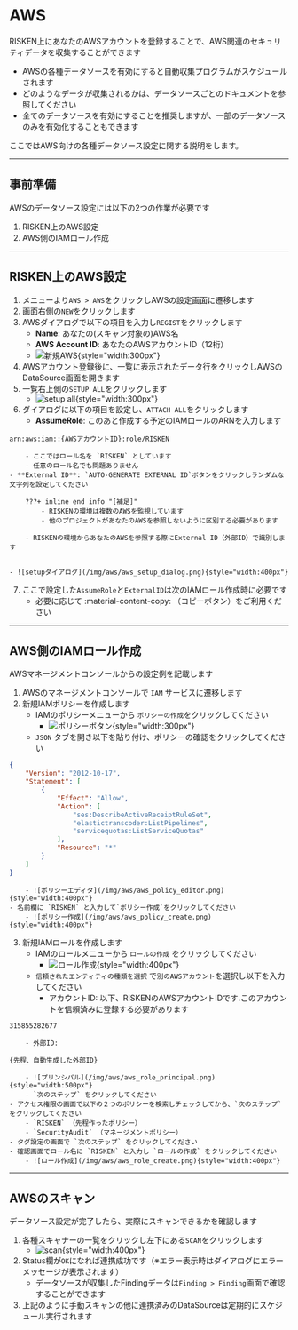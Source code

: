 # AWS

RISKEN上にあなたのAWSアカウントを登録することで、AWS関連のセキュリティデータを収集することができます

- AWSの各種データソースを有効にすると自動収集プログラムがスケジュールされます
- どのようなデータが収集されるかは、データソースごとのドキュメントを参照してください
- 全てのデータソースを有効にすることを推奨しますが、一部のデータソースのみを有効化することもできます

ここではAWS向けの各種データソース設定に関する説明をします。

---

## 事前準備

AWSのデータソース設定には以下の2つの作業が必要です

1. RISKEN上のAWS設定
2. AWS側のIAMロール作成

---
## RISKEN上のAWS設定

1. メニューより`AWS > AWS`をクリックしAWSの設定画面に遷移します
2. 画面右側の`NEW`をクリックします
3. AWSダイアログで以下の項目を入力し`REGIST`をクリックします
    - **Name**: あなたの(スキャン対象の)AWS名
    - **AWS Account ID**: あなたのAWSアカウントID（12桁）
    - ![新規AWS](/img/aws/aws_new_account.png){style="width:300px"}
4. AWSアカウント登録後に、一覧に表示されたデータ行をクリックしAWSのDataSource画面を開きます
5. 一覧右上側の`SETUP ALL`をクリックします
    - ![setup all](/img/aws/aws_setup_btn.png){style="width:300px"}
6. ダイアログに以下の項目を設定し、`ATTACH ALL`をクリックします
    - **AssumeRole**: このあと作成する予定のIAMロールのARNを入力します
```
arn:aws:iam::{AWSアカウントID}:role/RISKEN
```
        - ここではロール名を `RISKEN` としています
        - 任意のロール名でも問題ありません
    - **External ID**: `AUTO-GENERATE EXTERNAL ID`ボタンをクリックしランダムな文字列を設定してください

        ???+ inline end info "[補足]"
            - RISKENの環境は複数のAWSを監視しています
            - 他のプロジェクトがあなたのAWSを参照しないように区別する必要があります

        - RISKENの環境からあなたのAWSを参照する際にExternal ID（外部ID）で識別します


    - ![setupダイアログ](/img/aws/aws_setup_dialog.png){style="width:400px"}
7. ここで設定した`AssumeRole`と`ExternalID`は次のIAMロール作成時に必要です
    - 必要に応じて :material-content-copy: （コピーボタン）をご利用ください

---
## AWS側のIAMロール作成

AWSマネージメントコンソールからの設定例を記載します

1. AWSのマネージメントコンソールで `IAM` サービスに遷移します
2. 新規IAMポリシーを作成します
    - IAMのポリシーメニューから `ポリシーの作成`をクリックしてください
        - ![ポリシーボタン](/img/aws/aws_policy_btn.png){style="width:300px"}
    - `JSON` タブを開き以下を貼り付け、ポリシーの確認をクリックしてください
```json
{
    "Version": "2012-10-17",
    "Statement": [
        {
            "Effect": "Allow",
            "Action": [
                "ses:DescribeActiveReceiptRuleSet",
                "elastictranscoder:ListPipelines",
                "servicequotas:ListServiceQuotas"
            ],
            "Resource": "*"
        }
    ]
}
```
        - ![ポリシーエディタ](/img/aws/aws_policy_editor.png){style="width:400px"}
    - 名前欄に `RISKEN` と入力して`ポリシー作成`をクリックしてください
        - ![ポリシー作成](/img/aws/aws_policy_create.png){style="width:400px"}

3. 新規IAMロールを作成します
    - IAMのロールメニューから `ロールの作成` をクリックしてください
        - ![ロール作成](/img/aws/aws_role_btn.png){style="width:400px"}
    - `信頼されたエンティティの種類を選択` で`別のAWSアカウント`を選択し以下を入力してください
        - アカウントID: 以下、RISKENのAWSアカウントIDです.このアカウントを信頼済みに登録する必要があります
```
315855282677
```
        - 外部ID:
```
{先程、自動生成した外部ID}
```
        - ![プリンシパル](/img/aws/aws_role_principal.png){style="width:500px"}
        - `次のステップ` をクリックしてください
    - アクセス権限の画面で以下の２つのポリシーを検索しチェックしてから、`次のステップ` をクリックしてください
        - `RISKEN` （先程作ったポリシー）
        - `SecurityAudit` （マネージメントポリシー）
    - タグ設定の画面で `次のステップ` をクリックしてください
    - 確認画面でロール名に `RISKEN` と入力し `ロールの作成` をクリックしてください
        - ![ロール作成](/img/aws/aws_role_create.png){style="width:400px"}


---
## AWSのスキャン

データソース設定が完了したら、実際にスキャンできるかを確認します


1. 各種スキャナーの一覧をクリックし左下にある`SCAN`をクリックします
    - ![scan](/img/aws/aws_scan.png){style="width:400px"}
2. Status欄が`OK`になれば連携成功です（※エラー表示時はダイアログにエラーメッセージが表示されます）
    - データソースが収集したFindingデータは`Finding > Finding`画面で確認することができます
3. 上記のように手動スキャンの他に連携済みのDataSourceは定期的にスケジュール実行されます
